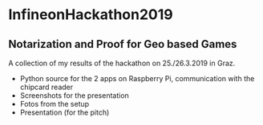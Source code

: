 # InfineonHackathon2019

## Notarization and Proof for Geo based Games

A collection of my results of the hackathon on 25./26.3.2019 in Graz.

* Python source for the 2 apps on Raspberry Pi, communication with the chipcard reader
* Screenshots for the presentation
* Fotos from the setup
* Presentation (for the pitch)

